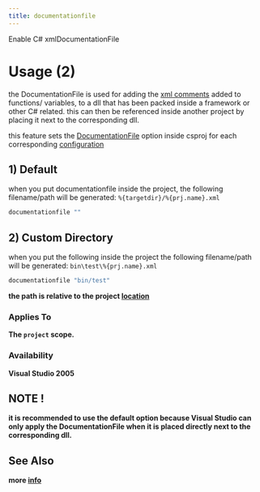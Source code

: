 ```yaml
---
title: documentationfile
---
```


Enable C# xmlDocumentationFile

# Usage (2) #
the DocumentationFile is used for adding the [xml comments](https://learn.microsoft.com/en-us/dotnet/csharp/language-reference/xmldoc/) added to functions/ variables, to a dll that has been packed inside a framework or other C# related.
this can then be referenced inside another project by placing it next to the corresponding dll.

this feature sets the [DocumentationFile](https://learn.microsoft.com/en-us/dotnet/csharp/language-reference/compiler-options/output#documentationfile) option inside csproj for each corresponding [configuration](https://premake.github.io/docs/configurations/)

## 1) Default ##

when you put documentationfile inside the project, the following filename/path will be generated:
```%{targetdir}/%{prj.name}.xml```
```lua
documentationfile ""
```

## 2) Custom Directory ##

when you put the following inside the project the following filename/path will be generated:
```bin\test\%{prj.name}.xml```

```lua
documentationfile "bin/test"
```
<b>the path is relative to the project [location](https://premake.github.io/docs/location/)

### Applies To ###

The `project` scope.

### Availability ###

Visual Studio 2005

## <b>NOTE !</b> ##
it is recommended to use the default option because Visual Studio can only apply the DocumentationFile when it is placed directly next to the corresponding dll.

## See Also ##
more [info](https://learn.microsoft.com/en-us/dotnet/csharp/language-reference/xmldoc/#create-xml-documentation-output)

